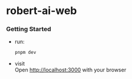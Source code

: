 # robert-ai-web

### Getting Started

* run:
    ```bash
    pnpm dev
    ```
*  visit  
Open [http://localhost:3000](http://localhost:3000) with your browser
